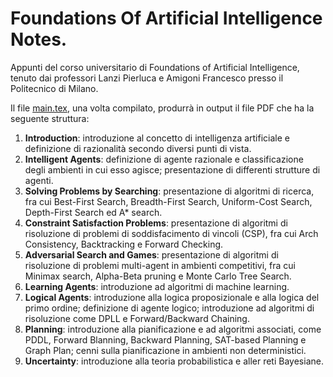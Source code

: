 # Foundations Of Artificial Intelligence Notes.
Appunti del corso universitario di Foundations of Artificial Intelligence, tenuto dai professori Lanzi Pierluca e Amigoni Francesco presso il Politecnico di Milano.

Il file [main.tex](./main.tex), una volta compilato, produrrà in output il file PDF che ha la seguente struttura:
1. **Introduction**: introduzione al concetto di intelligenza artificiale e definizione di razionalità secondo diversi punti di vista.
2. **Intelligent Agents**: definizione di agente razionale e classificazione degli ambienti in cui esso agisce; presentazione di differenti strutture di agenti.
3. **Solving Problems by Searching**: presentazione di algoritmi di ricerca, fra cui Best-First Search, Breadth-First Search, Uniform-Cost Search, Depth-First Search ed A* search.
4. **Constraint Satisfaction Problems**: presentazione di algoritmi di risoluzione di problemi di soddisfacimento di vincoli (CSP), fra cui Arch Consistency, Backtracking e Forward Checking.
5. **Adversarial Search and Games**: presentazione di algoritmi di risoluzione di problemi multi-agent in ambienti competitivi, fra cui Minimax search, Alpha-Beta pruning e Monte Carlo Tree Search.
6. **Learning Agents**: introduzione ad algoritmi di machine learning.
7. **Logical Agents**: introduzione alla logica proposizionale e alla logica del primo ordine; definizione di agente logico; introduzione ad algoritmi di risoluzione come DPLL e Forward/Backward Chaining.
8. **Planning**: introduzione alla pianificazione e ad algoritmi associati, come PDDL, Forward Blanning, Backward Planning, SAT-based Planning e Graph Plan; cenni sulla pianificazione in ambienti non deterministici.
9. **Uncertainty**: introduzione alla teoria probabilistica e aller reti Bayesiane.
